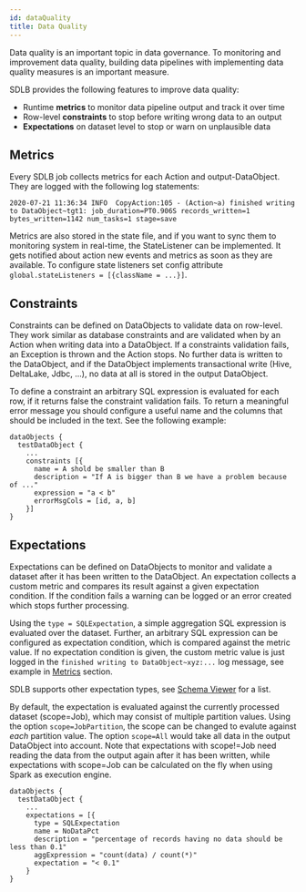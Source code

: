 ```yaml
---
id: dataQuality
title: Data Quality
---
```


Data quality is an important topic in data governance. To monitoring and improvement data quality, building data pipelines with implementing data quality measures is an important measure.

SDLB provides the following features to improve data quality:
- Runtime **metrics** to monitor data pipeline output and track it over time
- Row-level **constraints** to stop before writing wrong data to an output
- **Expectations** on dataset level to stop or warn on unplausible data

## Metrics
Every SDLB job collects metrics for each Action and output-DataObject. They are logged with the following log statements:

`2020-07-21 11:36:34 INFO  CopyAction:105 - (Action~a) finished writing to DataObject~tgt1: job_duration=PT0.906S records_written=1 bytes_written=1142 num_tasks=1 stage=save`

Metrics are also stored in the state file, and if you want to sync them to monitoring system in real-time, the StateListener can be implemented. It gets notified about action new events and metrics as soon as they are available. To configure state listeners set config attribute `global.stateListeners = [{className = ...}]`.

## Constraints
Constraints can be defined on DataObjects to validate data on row-level. They work similar as database constraints and are validated when by an Action when writing data into a DataObject. If a constraints validation fails, an Exception is thrown and the Action stops. No further data is written to the DataObject, and if the DataObject implements transactional write (Hive, DeltaLake, Jdbc, ...), no data at all is stored in the output DataObject.

To define a constraint an arbitrary SQL expression is evaluated for each row, if it returns false the constraint validation fails. To return a meaningful error message you should configure a useful name and the columns that should be included in the text. See the following example:
```
dataObjects {
  testDataObject {
    ...
    constraints [{
      name = A shold be smaller than B
      description = "If A is bigger than B we have a problem because of ..."
      expression = "a < b"
      errorMsgCols = [id, a, b]
    }]
}
```

## Expectations
Expectations can be defined on DataObjects to monitor and validate a dataset after it has been written to the DataObject. An expectation collects a custom metric and compares its result against a given expectation condition. If the condition fails a warning can be logged or an error created which stops further processing. 

Using the `type = SQLExpectation`, a simple aggregation SQL expression is evaluated over the dataset. Further, an arbitrary SQL expression can be configured as expectation condition, which is compared against the metric value. If no expectation condition is given, the custom metric value is just logged in the `finished writing to DataObject~xyz:...` log message, see example in [Metrics](#metrics) section.

SDLB supports other expectation types, see [Schema Viewer](http://smartdatalake.ch/json-schema-viewer/index.html) for a list.

By default, the expectation is evaluated against the currently processed dataset (scope=Job), which may consist of multiple partition values. Using the option `scope=JobPartition`, the scope can be changed to evalute against *each* partition value. The option `scope=All` would take all data in the output DataObject into account. Note that expectations with scope!=Job need reading the data from the output again after it has been written, while expectations with scope=Job can be calculated on the fly when using Spark as execution engine.


```
dataObjects {
  testDataObject {
    ...
    expectations = [{
      type = SQLExpectation
      name = NoDataPct
      description = "percentage of records having no data should be less than 0.1"
      aggExpression = "count(data) / count(*)"
      expectation = "< 0.1"
    }
}
```
